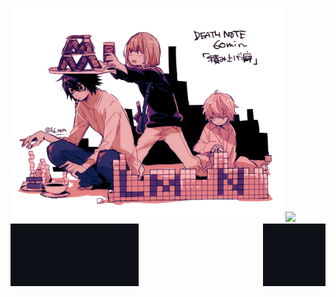 ![Alt Text](download.png)
<img align="left" width="205" height="100" src="Screenshot 2025-09-21 11.49.16 AM.png">
<img align="right" width="100" height="100" src="Screenshot 2025-09-21 11.49.16 AM.png">
![](https://komarev.com/ghpvc/?username=faintdecay)

